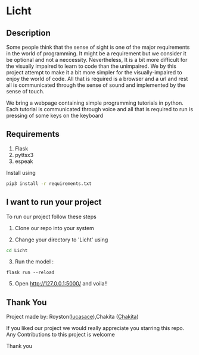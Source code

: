 # Licht

## Description 

Some people think that the sense of sight is one of the major requirements in the world of programming. It might be a requirement but we consider it be optional and not a neccessity.
Nevertheless, It is a bit more difficult for the visually impaired to learn to code than the unimpaired. We by this project attempt to make it a bit more simpler for the visually-impaired to enjoy the world of code. All that is required is a browser and a url and rest all is communicated through the sense of sound and implemented by the sense of touch.

We bring a webpage containing simple programming tutorials in python. Each tutorial is communicated through voice and all that is required to run is pressing of some keys on the keyboard

## Requirements

1. Flask
2. pyttsx3
3. espeak

Install using </br>
```bash
pip3 install -r requirements.txt
```

## I want to run your project

To run our project follow these steps

1. Clone our repo into your system  
 
2. Change your directory to 'Licht' using
```bash
cd Licht
``` 

3. Run the model : 

`flask run --reload`

5. Open http://127.0.0.1:5000/  and voila!! 

## Thank You 

Project made by: Royston([lucasace](https://github.com/lucasace)),Chakita ([Chakita](https://github.com/Chakita))</br>

If you liked our project we would really appreciate you starring this repo.
Any Contributions to this project is welcome

Thank you
